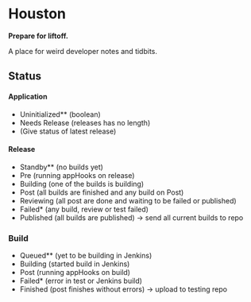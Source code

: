 # Houston
**Prepare for liftoff.**

A place for weird developer notes and tidbits.

## Status

#### Application
* Uninitialized** (boolean)
* Needs Release (releases has no length)
* (Give status of latest release)

#### Release
* Standby** (no builds yet)
* Pre (running appHooks on release)
* Building (one of the builds is building)
* Post (all builds are finished and any build on Post)
* Reviewing (all post are done and waiting to be failed or published)
* Failed* (any build, review or test failed)
* Published (all builds are published) -> send all current builds to repo

### Build
* Queued** (yet to be building in Jenkins)
* Building (started build in Jenkins)
* Post (running appHooks on build)
* Failed* (error in test or Jenkins build)
* Finished (post finishes without errors) -> upload to testing repo
